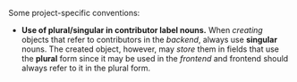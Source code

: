 Some project-specific conventions:

- **Use of plural/singular in contributor label nouns.** When _creating_ objects
that refer to contributors in the _backend_, always use **singular** nouns. The
created object, however, may _store_ them in fields that use the **plural** form
since it may be used in the _frontend_ and frontend should always refer to it in
the plural form.
